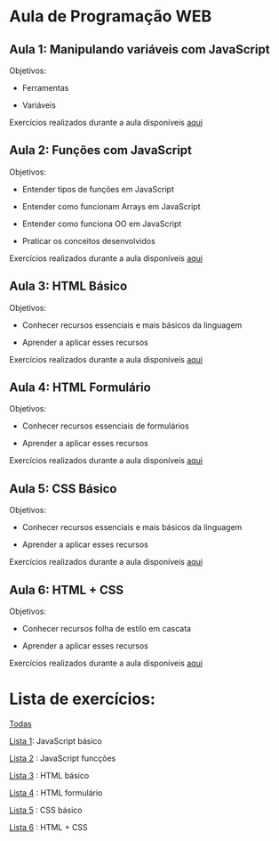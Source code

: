 # Aula de Programação WEB

## Aula 1: Manipulando variáveis com JavaScript

Objetivos:
  - Ferramentas

  - Variáveis

Exercícios realizados durante a aula disponíveis [aqui](https://github.com/thaisconto/Curso-ADS/tree/main/JavaScript_Web/aula1) 

## Aula 2: Funções com JavaScript

Objetivos:
  - Entender tipos de funções em JavaScript

  - Entender como funcionam Arrays em JavaScript

  - Entender como funciona OO em JavaScript

  - Praticar os conceitos desenvolvidos

Exercícios realizados durante a aula disponíveis [aqui](https://github.com/thaisconto/Curso-ADS/tree/main/JavaScript_Web/aula2) 

## Aula 3: HTML Básico

Objetivos:
  - Conhecer recursos essenciais e mais básicos da linguagem

  - Aprender a aplicar esses recursos

Exercícios realizados durante a aula disponíveis [aqui](https://github.com/thaisconto/Curso-ADS/tree/main/JavaScript_Web/aula3)

## Aula 4: HTML Formulário

Objetivos:
  - Conhecer recursos essenciais de formulários

  - Aprender a aplicar esses recursos

Exercícios realizados durante a aula disponíveis [aqui](https://github.com/thaisconto/Curso-ADS/tree/main/JavaScript_Web/aula4)

## Aula 5: CSS Básico

Objetivos:
  - Conhecer recursos essenciais e mais básicos da linguagem

  - Aprender a aplicar esses recursos

Exercícios realizados durante a aula disponíveis [aqui](https://github.com/thaisconto/Curso-ADS/tree/main/JavaScript_Web/aula5)

## Aula 6: HTML + CSS

Objetivos:
  - Conhecer recursos folha de estilo em cascata

  - Aprender a aplicar esses recursos

Exercícios realizados durante a aula disponíveis [aqui](https://github.com/thaisconto/Curso-ADS/tree/main/JavaScript_Web/aula5)

# Lista de exercícios:

[Todas](https://github.com/thaisconto/Curso-ADS/tree/main/JavaScript_Web/Listas)

[Lista 1](https://github.com/thaisconto/Curso-ADS/tree/main/JavaScript_Web/Listas/Lista1): JavaScript básico

[Lista 2](https://github.com/thaisconto/Curso-ADS/tree/main/JavaScript_Web/Listas/Lista2) : JavaScript funcções

[Lista 3](https://github.com/thaisconto/Curso-ADS/tree/main/JavaScript_Web/Listas/Lista3) : HTML básico

[Lista 4](https://github.com/thaisconto/Curso-ADS/tree/main/JavaScript_Web/Listas/Lista4) : HTML formulário

[Lista 5](https://github.com/thaisconto/Curso-ADS/tree/main/JavaScript_Web/Listas/Lista5) : CSS básico

[Lista 6](https://github.com/thaisconto/Curso-ADS/tree/main/JavaScript_Web/Listas/Lista6) : HTML + CSS
